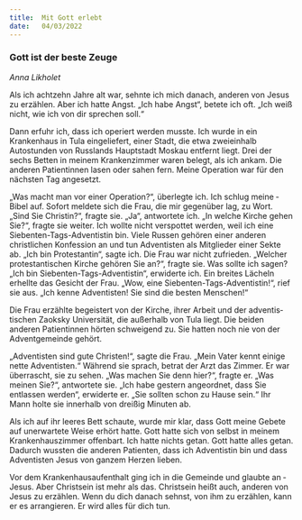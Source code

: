 ```yaml
---
title:  Mit Gott erlebt
date:   04/03/2022
---
```


### Gott ist der beste Zeuge

_Anna Likholet_

Als ich achtzehn Jahre alt war, sehnte ich mich danach, anderen von Jesus zu ­erzählen. Aber ich hatte Angst. „Ich habe Angst“, betete ich oft. „Ich weiß nicht, wie ich von dir sprechen soll.“

Dann erfuhr ich, dass ich operiert werden musste. Ich wurde in ein Krankenhaus in Tula eingeliefert, einer Stadt, die etwa zweieinhalb Autostunden von Russlands Hauptstadt Moskau entfernt liegt. Drei der sechs Betten in meinem Krankenzimmer waren belegt, als ich ankam. Die anderen Patientinnen lasen oder sahen fern. Meine Operation war für den nächsten Tag angesetzt.

„Was macht man vor einer Operation?“, überlegte ich. Ich schlug meine ­Bibel auf. Sofort meldete sich die Frau, die mir gegenüber lag, zu Wort. „Sind Sie ­Christin?“, fragte sie. „Ja“, antwortete ich. „In welche Kirche gehen Sie?“, fragte sie weiter. Ich wollte nicht verspottet werden, weil ich eine Siebenten-Tags-­Adventistin bin. Viele Russen gehören einer anderen christlichen Konfession an und tun Adventisten als Mitglieder einer Sekte ab. „Ich bin Protestantin“, sagte ich. Die Frau war nicht zufrieden. „Welcher protestantischen Kirche gehören Sie an?“, fragte sie. Was sollte ich sagen? „Ich bin Siebenten-Tags-Adventistin“, erwiderte ich. Ein breites Lächeln erhellte das Gesicht der Frau. „Wow, eine Siebenten-Tags-Adventistin!“, rief sie aus. „Ich kenne Adventisten! Sie sind die besten Menschen!“

Die Frau erzählte begeistert von der Kirche, ihrer Arbeit und der adventis­tischen Zaoksky Universität, die außerhalb von Tula liegt. Die beiden anderen ­Patientinnen hörten schweigend zu. Sie hatten noch nie von der Adventgemeinde gehört.

„Adventisten sind gute Christen!“, sagte die Frau. „Mein Vater kennt ­einige nette Adventisten.“ Während sie sprach, betrat der Arzt das Zimmer. Er war überrascht, sie zu sehen. „Was machen Sie denn hier?“, fragte er. „Was meinen Sie?“, antwortete sie. „Ich habe gestern angeordnet, dass Sie entlassen werden“, ­erwiderte er. „Sie sollten schon zu Hause sein.“ Ihr Mann holte sie innerhalb von dreißig Minuten ab.

Als ich auf ihr leeres Bett schaute, wurde mir klar, dass Gott meine Gebete auf unerwartete Weise erhört hatte. Gott hatte sich von selbst in meinem Krankenhauszimmer offenbart. Ich hatte nichts getan. Gott hatte alles getan. Dadurch wussten die anderen Patienten, dass ich Adventistin bin und dass Adventisten ­Jesus von ganzem Herzen lieben.

Vor dem Krankenhausaufenthalt ging ich in die Gemeinde und glaubte an ­Jesus. Aber Christsein ist mehr als das. Christsein heißt auch, anderen von Jesus zu erzählen. Wenn du dich danach sehnst, von ihm zu erzählen, kann er es arrangieren. Er wird alles für dich tun.